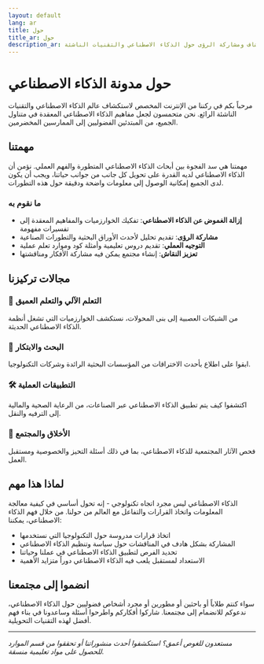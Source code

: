 ```yaml
---
layout: default
lang: ar
title: حول
title_ar: حول
description_ar: تعرفوا على مهمتنا لاستكشاف ومشاركة الرؤى حول الذكاء الاصطناعي والتقنيات الناشئة
---
```


# حول مدونة الذكاء الاصطناعي

مرحباً بكم في ركننا من الإنترنت المخصص لاستكشاف عالم الذكاء الاصطناعي والتقنيات الناشئة الرائع. نحن متحمسون لجعل مفاهيم الذكاء الاصطناعي المعقدة في متناول الجميع، من المبتدئين الفضوليين إلى الممارسين المخضرمين.

## مهمتنا

مهمتنا هي سد الفجوة بين أبحاث الذكاء الاصطناعي المتطورة والفهم العملي. نؤمن أن الذكاء الاصطناعي لديه القدرة على تحويل كل جانب من جوانب حياتنا، ويجب أن يكون لدى الجميع إمكانية الوصول إلى معلومات واضحة ودقيقة حول هذه التطورات.

### ما نقوم به

- **إزالة الغموض عن الذكاء الاصطناعي**: تفكيك الخوارزميات والمفاهيم المعقدة إلى تفسيرات مفهومة
- **مشاركة الرؤى**: تقديم تحليل لأحدث الأوراق البحثية والتطورات الصناعية
- **التوجيه العملي**: تقديم دروس تعليمية وأمثلة كود وموارد تعلم عملية
- **تعزيز النقاش**: إنشاء مجتمع يمكن فيه مشاركة الأفكار ومناقشتها

## مجالات تركيزنا

### 🧠 التعلم الآلي والتعلم العميق
من الشبكات العصبية إلى بنى المحولات، نستكشف الخوارزميات التي تشغل أنظمة الذكاء الاصطناعي الحديثة.

### 🔬 البحث والابتكار
ابقوا على اطلاع بأحدث الاختراقات من المؤسسات البحثية الرائدة وشركات التكنولوجيا.

### 🛠️ التطبيقات العملية
اكتشفوا كيف يتم تطبيق الذكاء الاصطناعي عبر الصناعات، من الرعاية الصحية والمالية إلى الترفيه والنقل.

### 🤝 الأخلاق والمجتمع
فحص الآثار المجتمعية للذكاء الاصطناعي، بما في ذلك أسئلة التحيز والخصوصية ومستقبل العمل.

## لماذا هذا مهم

الذكاء الاصطناعي ليس مجرد اتجاه تكنولوجي - إنه تحول أساسي في كيفية معالجة المعلومات واتخاذ القرارات والتفاعل مع العالم من حولنا. من خلال فهم الذكاء الاصطناعي، يمكننا:

- اتخاذ قرارات مدروسة حول التكنولوجيا التي نستخدمها
- المشاركة بشكل هادف في المناقشات حول سياسة وتنظيم الذكاء الاصطناعي
- تحديد الفرص لتطبيق الذكاء الاصطناعي في عملنا وحياتنا
- الاستعداد لمستقبل يلعب فيه الذكاء الاصطناعي دوراً متزايد الأهمية

## انضموا إلى مجتمعنا

سواء كنتم طلاباً أو باحثين أو مطورين أو مجرد أشخاص فضوليين حول الذكاء الاصطناعي، ندعوكم للانضمام إلى مجتمعنا. شاركوا أفكاركم واطرحوا أسئلة وساعدونا في بناء فهم أفضل لهذه التقنيات التحويلية.

---

*مستعدون للغوص أعمق؟ استكشفوا أحدث منشوراتنا أو تحققوا من قسم الموارد للحصول على مواد تعليمية منسقة.*
